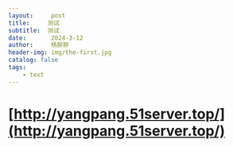 ```yaml
---
layout:     post
title:     测试
subtitle:  测试
date:       2024-3-12
author:     杨胖胖
header-img: img/the-first.jpg
catalog: false
tags:
    - text
---
```


# **[http://yangpang.51server.top/](http://yangpang.51server.top/)**